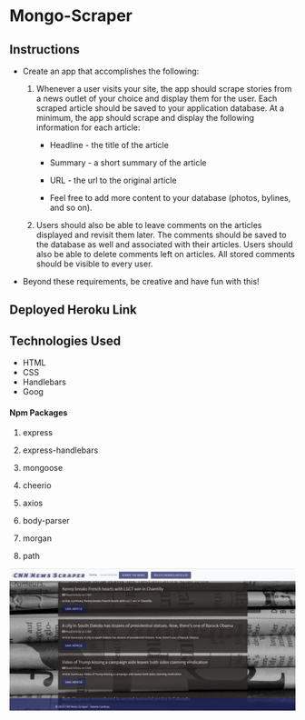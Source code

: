 # Mongo-Scraper

## Instructions

* Create an app that accomplishes the following:

  1. Whenever a user visits your site, the app should scrape stories from a news outlet of your choice and display them for the user. Each scraped article should be saved to your application database. At a minimum, the app should scrape and display the following information for each article:

     * Headline - the title of the article

     * Summary - a short summary of the article

     * URL - the url to the original article

     * Feel free to add more content to your database (photos, bylines, and so on).

  2. Users should also be able to leave comments on the articles displayed and revisit them later. The comments should be saved to the database as well and associated with their articles. Users should also be able to delete comments left on articles. All stored comments should be visible to every user.

* Beyond these requirements, be creative and have fun with this!

## Deployed Heroku Link


## Technologies Used
- HTML
- CSS
- Handlebars
- Goog

#### Npm Packages

   1. express

   2. express-handlebars

   3. mongoose

   4. cheerio

   5. axios

   6. body-parser

   7. morgan

   8. path

   ![Alt text](public/assets/img/screenshot.JPG)

 